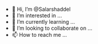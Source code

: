 - 👋 Hi, I’m @Salarshaddel
- 👀 I’m interested in ...
- 🌱 I’m currently learning ...
- 💞️ I’m looking to collaborate on ...
- 📫 How to reach me ...

<!---
Salarshaddel/Salarshaddel is a ✨ special ✨ repository because its `README.md` (this file) appears on your GitHub profile.
You can click the Preview link to take a look at your changes.
--->
